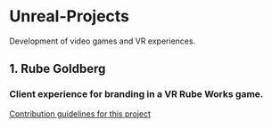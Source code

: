 # Unreal-Projects
Development of video games and VR experiences.

## 1. Rube Goldberg
### Client experience for branding in a VR Rube Works game.
[Contribution guidelines for this project](Rube-Goldberg/Documentation.md)